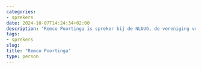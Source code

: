 ```yaml
---
categories:
- sprekers
date: 2024-10-07T14:24:34+02:00
description: "Remco Poortinga is spreker bij de NLUUG, de vereniging voor open systemen en open standaarden. Lees meer over deze spreker."
tags:
- sprekers
slug:
title: "Remco Poortinga"
type: person
---
```


